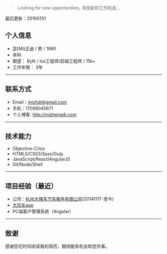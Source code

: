 >Looking for new opportunities, 寻找新的工作机会...

最后更新：20160131

## 个人信息
- 宓(Mì)正迪 / 男 / 1990
- 本科
- 期望： 杭州 / ios工程师/前端工程师 / 15k+
- 工作年限： 3年

---

## 联系方式
- Email：<mizhdi@gmail.com>
- 手机：17098045671
- 个人博客: http://mizhengdi.com

---

## 技术能力
- Objective-C/ios
- HTML5/CSS3/Sass/Gulp
- JavaScript/React/AngularJS
- Git/Node/Shell

---

## 项目经验（最近）
- 公司：[杭州大搜车汽车服务有限公司](http://wwww.souche.com)(20141117-至今)
- [大风车app](http://fir.im/dfc)
- PC端客户管理系统（Angular）

---

## 致谢
感谢您花时间阅读我的简历，期待能有机会和您共事。
